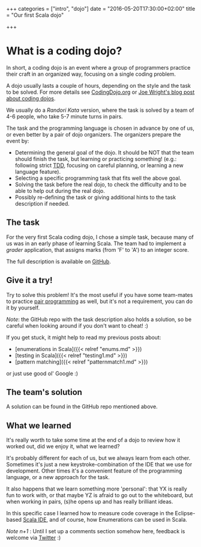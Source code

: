 +++
categories = ["intro", "dojo"]
date = "2016-05-20T17:30:00+02:00"
title = "Our first Scala dojo"

+++

# What is a coding dojo?

In short, a coding dojo is an event where a group of programmers practice their craft in an organized way, focusing on a single coding problem.

A dojo usually lasts a couple of hours, depending on the style and the task to be solved.
For more details see [CodingDojo.org](http://codingdojo.org/cgi-bin/index.pl?WhatIsCodingDojo) or
[Joe Wright's blog post about coding dojos](http://code.joejag.com/2009/the-coding-dojo.html).

We usually do a _Randori Kata_ version, where the task is solved by a team of 4-6 people, who take 5-7 minute turns in pairs.

The task and the programming language is chosen in advance by one of us, or even better by a pair of dojo organizers. 
The organizers prepare the event by:

- Determining the general goal of the dojo. It should be NOT that the team should finish the task, but learning or practicing something!
(e.g.: following strict [TDD](https://en.wikipedia.org/wiki/Test-driven_development), 
focusing on careful planning, or learning a new language feature).
- Selecting a specific programming task that fits well the above goal.
- Solving the task before the real dojo, to check the difficulty and to be able to help out during the real dojo.
- Possibly re-defining the task or giving additional hints to the task description if needed.
<!--, somewhat tailored to the skills of the team mebers
who signed up for the dojo.-->
 

## The task

For the very first Scala coding dojo, I chose a simple task, because many of us was in an early phase of learning Scala.
The team had to implement a _grader_ application, that assigns marks (from 'F' to 'A') to an integer score.

The full description is available on [GitHub](https://github.com/ador/scala-examples/tree/master/01_grader_app).


## Give it a try!

Try to solve this problem! It's the most useful if you have some team-mates to practice [pair programming](https://en.wikipedia.org/wiki/Pair_programming)
as well, but it's not a requirement, you can do it by yourself.

_Note_: the GitHub repo with the task description also holds a solution, so be careful when looking around if you don't want to cheat! :)

If you get stuck, it might help to read my
previous posts about:

- [enumerations in Scala]({{< relref "enums.md" >}})
- [testing in Scala]({{< relref "testing1.md" >}})
- [pattern matching]({{< relref "patternmatch1.md" >}})

or just use good ol' Google :) 

## The team's solution

A solution can be found in the GitHub repo mentioned above. 

## What we learned
It's really worth to take some time at the end of a dojo to review
how it worked out, did we enjoy it, what we learned?

It's probably different for each of us, but we always learn from each other.
Sometimes it's just a new keystroke-combination of the
IDE that we use for development. Other times it's a convenient feature of the programming language,
or a new approach for the task.

It also happens that we learn something more 'personal': that YX is really fun to work with, or that 
maybe YZ is afraid to go out to the whiteboard, but when working in pairs, (s)he opens up and has really brilliant ideas.

In this specific case I learned how to measure code coverage in the Eclipse-based [Scala IDE](http://scala-ide.org/), and of course, how Enumerations
can be used in Scala.

_Note n+1_ : Until I set up a comments section somehow here, feedback is welcome via [Twitter](https://twitter.com/adorster) :)

